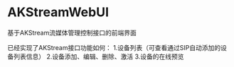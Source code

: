 # AKStreamWebUI
基于AKStream流媒体管理控制接口的前端界面

已经实现了AKStream接口功能如何：
1.设备列表（可查看通过SIP自动添加的设备列表信息）
2.设备添加、编辑、删除、激活
3.设备的在线预览

